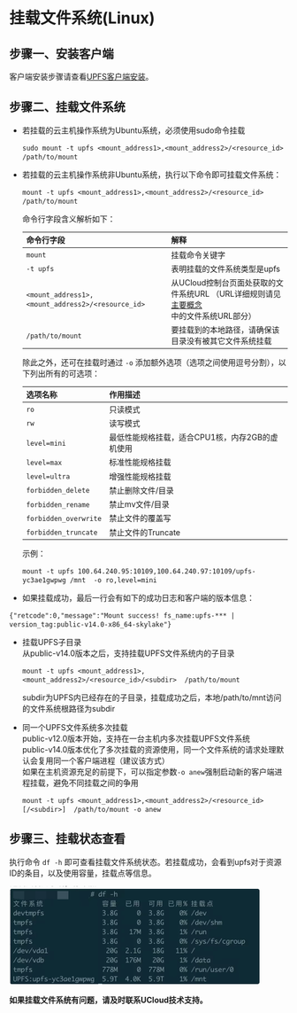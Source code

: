 # 挂载文件系统(Linux)

## 步骤一、安装客户端

客户端安装步骤请查看[UPFS客户端安装](/upfs/upfs_guide/client_install.md)。

## 步骤二、挂载文件系统

 - 若挂载的云主机操作系统为Ubuntu系统，必须使用sudo命令挂载  

    ```shell
    sudo mount -t upfs <mount_address1>,<mount_address2>/<resource_id>  /path/to/mount 
    ```

 - 若挂载的云主机操作系统非Ubuntu系统，执行以下命令即可挂载文件系统： 

    ```shell
    mount -t upfs <mount_address1>,<mount_address2>/<resource_id>  /path/to/mount 
    ```
    命令行字段含义解析如下：
    
    | 命令行字段 | 解释                       |
    |--------------|--------------------------|
    | ```mount```             | 挂载命令关键字                  |
    | ```-t upfs```             | 表明挂载的文件系统类型是upfs         |
    | ```<mount_address1>,<mount_address2>/<resource_id>``` | 从UCloud控制台页面处获取的文件系统URL （URL详细规则请见[主要概念](/upfs/upfs_manual_instruction/concept)中的文件系统URL部分） |
    | ```/path/to/mount```           | 要挂载到的本地路径，请确保该目录没有被其它文件系统挂载        |

    除此之外，还可在挂载时通过 ```-o``` 添加额外选项（选项之间使用逗号分割），以下列出所有的可选项：
    
    | 选项名称            | 作用描述                                |
    |-----------------|-------------------------------------|
    | ```ro```              | 只读模式                                |
    | ```rw```              | 读写模式      |
    | ```level=mini``` | 最低性能规格挂载，适合CPU1核，内存2GB的虚机使用 |
    | ```level=max``` | 标准性能规格挂载 | 
    | ```level=ultra``` | 增强性能规格挂载 |  
    | ```forbidden_delete``` | 禁止删除文件/目录 |  
    | ```forbidden_rename``` | 禁止mv文件/目录 |  
    | ```forbidden_overwrite``` | 禁止文件的覆盖写 |  
    | ```forbidden_truncate``` | 禁止文件的Truncate | 

    示例：
    
    ```shell
    mount -t upfs 100.64.240.95:10109,100.64.240.97:10109/upfs-yc3ae1gwpwg /mnt  -o ro,level=mini 
    ```

  - 如果挂载成功，最后一行会有如下的成功日志和客户端的版本信息：  
   
   ```shell
   {"retcode":0,"message":"Mount success! fs_name:upfs-*** | version_tag:public-v14.0-x86_64-skylake"}
   ```

 - 挂载UPFS子目录  
   从public-v14.0版本之后，支持挂载UPFS文件系统内的子目录  
   ```shell
   mount -t upfs <mount_address1>,<mount_address2>/<resource_id>/<subdir>  /path/to/mount 
   ```
   subdir为UPFS内已经存在的子目录，挂载成功之后，本地/path/to/mnt访问的文件系统根路径为subdir  

 - 同一个UPFS文件系统多次挂载  
   public-v12.0版本开始，支持在一台主机内多次挂载UPFS文件系统  
   public-v14.0版本优化了多次挂载的资源使用，同一个文件系统的请求处理默认会复用同一个客户端进程（建议该方式）    
   如果在主机资源充足的前提下，可以指定参数`-o anew`强制启动新的客户端进程挂载，避免不同挂载之间的争用    
   ```shell
   mount -t upfs <mount_address1>,<mount_address2>/<resource_id>[/<subdir>]  /path/to/mount -o anew
   ```

## 步骤三、挂载状态查看

执行命令 ```df -h``` 即可查看挂载文件系统状态。若挂载成功，会看到upfs对于资源ID的条目，以及使用容量，挂载点等信息。

![](/images/upfs_guide/linux_mount1.png)




**如果挂载文件系统有问题，请及时联系UCloud技术支持。**
    